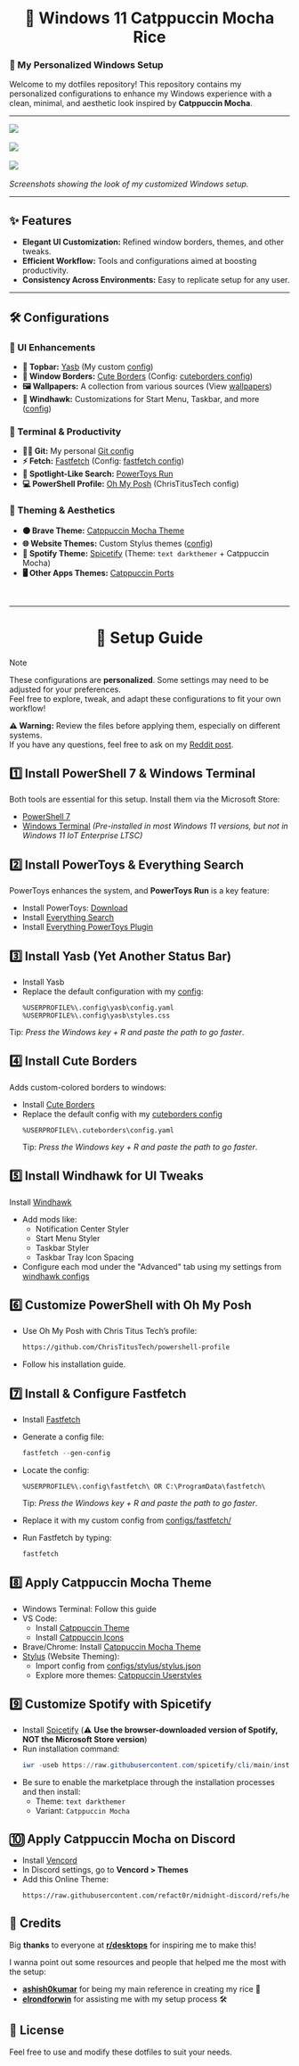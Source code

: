 <h1 align="center"> 💫 Windows 11 Catppuccin Mocha Rice </h1>

### 🍵 My Personalized Windows Setup  

Welcome to my dotfiles repository! This repository contains my personalized configurations to enhance my Windows experience with a clean, minimal, and aesthetic look inspired by **Catppuccin Mocha**.  

---

![](assets/ss1.png)<br/><br/>
![](assets/ss2.png)<br/><br/>
![](assets/ss3.png)<br/><br/>
*Screenshots showing the look of my customized Windows setup.*

---

## ✨ Features  

- **Elegant UI Customization:** Refined window borders, themes, and other tweaks.  
- **Efficient Workflow:** Tools and configurations aimed at boosting productivity.  
- **Consistency Across Environments:** Easy to replicate setup for any user.  

---

## 🛠️ Configurations  

### 🔹 UI Enhancements  
- **📌 Topbar:** [Yasb](https://github.com/amnweb/yasb) (My custom [config](configs/yasb/))  
- **🎨 Window Borders:** [Cute Borders](https://github.com/keifufu/cute-borders) (Config: [cuteborders config](configs/cuteborders/config.yaml))  
- **🖼️ Wallpapers:** A collection from various sources (View [wallpapers](walls))  
- **📂 Windhawk:** Customizations for Start Menu, Taskbar, and more ([config](configs/windhawk/))  

### 🔹 Terminal & Productivity  
- **🐱‍💻 Git:** My personal [Git config](configs/git/)  
- **⚡ Fetch:** [Fastfetch](https://github.com/fastfetch-cli/fastfetch) (Config: [fastfetch config](configs/fastfetch/))  
- **🔎 Spotlight-Like Search:** [PowerToys Run](https://github.com/microsoft/PowerToys/releases)  
- **💻 PowerShell Profile:** [Oh My Posh](https://ohmyposh.dev/) (ChrisTitusTech config)  

### 🔹 Theming & Aesthetics  
- **🟤 Brave Theme:** [Catppuccin Mocha Theme](https://chromewebstore.google.com/detail/catppuccin-chrome-theme-m/bkkmolkhemgaeaeggcmfbghljjjoofoh)  
- **🌐 Website Themes:** Custom Stylus themes ([config](configs/stylus/stylus.json))  
- **🎵 Spotify Theme:** [Spicetify](https://spicetify.app/) (Theme: `text darkthemer` + Catppuccin Mocha)  
- **🖥️ Other Apps Themes:** [Catppuccin Ports](https://catppuccin.com/ports)  

<br>

--- 

<h1 align="center">🔧 Setup Guide </h1>

> [!NOTE]  
> These configurations are **personalized**. Some settings may need to be adjusted for your preferences.  
> Feel free to explore, tweak, and adapt these configurations to fit your own workflow!  
>  
> **⚠️ Warning:** Review the files before applying them, especially on different systems.  
> If you have any questions, feel free to ask on my [Reddit post](https://www.reddit.com/r/desktops/comments/1jfz8rv/simple_windows_11_catppuccin_mocha_rice/?utm_source=share&utm_medium=web3x&utm_name=web3xcss&utm_term=1&utm_content=share_button).  

## 1️⃣ Install PowerShell 7 & Windows Terminal
Both tools are essential for this setup. Install them via the Microsoft Store:
- [PowerShell 7](https://apps.microsoft.com/detail/9mz1snwt0n5d?hl=es-es&gl=ES)
- [Windows Terminal](https://apps.microsoft.com/detail/9n0dx20hk701?hl=es-es&gl=ES) *(Pre-installed in most Windows 11 versions, but not in Windows 11 IoT Enterprise LTSC)*

## 2️⃣ Install PowerToys & Everything Search
PowerToys enhances the system, and **PowerToys Run** is a key feature:
- Install PowerToys: [Download](https://github.com/microsoft/PowerToys/releases)
- Install [Everything Search](https://www.voidtools.com/es-es/)
- Install [Everything PowerToys Plugin](https://github.com/lin-ycv/EverythingPowerToys/releases/)

## 3️⃣ Install Yasb (Yet Another Status Bar)
- Install Yasb
- Replace the default configuration with my [config](configs/yasb/):
  ```plaintext
  %USERPROFILE%\.config\yasb\config.yaml
  %USERPROFILE%\.config\yasb\styles.css
  ```
Tip: *Press the Windows key + R and paste the path to go faster*.
## 4️⃣ Install Cute Borders
Adds custom-colored borders to windows:

- Install [Cute Borders](https://github.com/keifufu/cute-borders)
- Replace the default config with my [cuteborders config](configs/cuteborders/config.yaml)
  ```
  %USERPROFILE%\.cuteborders\config.yaml
  ```
  Tip: *Press the Windows key + R and paste the path to go faster*.
## 5️⃣ Install Windhawk for UI Tweaks
Install [Windhawk](https://windhawk.net/)
- Add mods like:
  - Notification Center Styler
  - Start Menu Styler
  - Taskbar Styler
  - Taskbar Tray Icon Spacing
- Configure each mod under the "Advanced" tab using my settings from [windhawk configs](configs/windhawk/)


## 6️⃣ Customize PowerShell with Oh My Posh
- Use Oh My Posh with Chris Titus Tech’s profile:
    ```bash
    https://github.com/ChrisTitusTech/powershell-profile
    ```
- Follow his installation guide.

## 7️⃣ Install & Configure Fastfetch
- Install [Fastfetch](https://github.com/fastfetch-cli/fastfetch)
- Generate a config file:
    ```powershell
    fastfetch --gen-config
    ```
- Locate the config:
    ```plaintext
    %USERPROFILE%\.config\fastfetch\ OR C:\ProgramData\fastfetch\
    ```
    Tip: *Press the Windows key + R and paste the path to go faster*.
    
- Replace it with my custom config from [configs/fastfetch/](configs/fastfetch/)
- Run Fastfetch by typing:
    ```powershell
    fastfetch
    ```
## 8️⃣ Apply Catppuccin Mocha Theme
- Windows Terminal: Follow this guide
- VS Code:
  - Install [Catppuccin Theme](https://marketplace.visualstudio.com/items?itemName=Catppuccin.catppuccin-vsc-pack)
  - Install [Catppuccin Icons](https://marketplace.visualstudio.com/items?itemName=Catppuccin.catppuccin-vsc-icons)
- Brave/Chrome: Install [Catppuccin Mocha Theme](https://chromewebstore.google.com/detail/catppuccin-chrome-theme-m/bkkmolkhemgaeaeggcmfbghljjjoofoh)
- [Stylus](https://chromewebstore.google.com/detail/stylus/clngdbkpkpeebahjckkjfobafhncgmne) (Website Theming):
  - Import config from [configs/stylus/stylus.json](configs/stylus/stylus.json)
  - Explore more themes: [Catppuccin Userstyles](https://catppuccin-userstyles-customizer.uncenter.dev/)
  
## 9️⃣ Customize Spotify with Spicetify
- Install [Spicetify](https://spicetify.app/docs/getting-started) (⚠️ **Use the browser-downloaded version of Spotify, NOT the Microsoft Store version**)
- Run installation command:
    ```powershell
    iwr -useb https://raw.githubusercontent.com/spicetify/cli/main/install.ps1 | iex
    ```
- Be sure to enable the marketplace through the installation processes and then install:
  - Theme: `text darkthemer`
  - Variant: `Catppuccin Mocha`
  
## 🔟 Apply Catppuccin Mocha on Discord
- Install [Vencord](https://vencord.dev/)
- In Discord settings, go to **Vencord > Themes**
- Add this Online Theme:
    ```bash
    https://raw.githubusercontent.com/refact0r/midnight-discord/refs/heads/master/flavors/midnight-catppuccin-mocha.theme.css
    ```


## 🎉 Credits</h2>

Big **thanks** to everyone at [**r/desktops**](https://www.reddit.com/r/desktops) for inspiring me to make this!

I wanna point out some resources and people that helped me the most with the setup:

- **[ashish0kumar](https://github.com/ashish0kumar/windots)** for being my main reference in creating my rice 🙏
- **[elrondforwin](https://github.com/elrondforwin/dotfiles)** for assisting me with my setup process 🛠️

## 📜 License
Feel free to use and modify these dotfiles to suit your needs.

